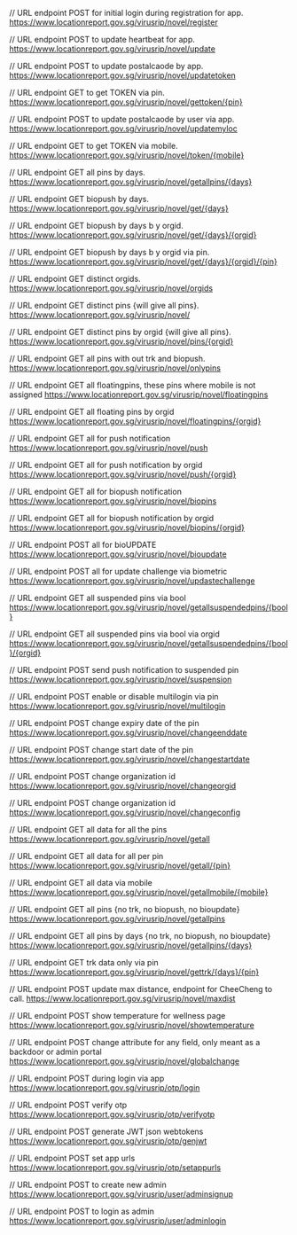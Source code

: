// URL endpoint  POST for initial login during registration for app.
https://www.locationreport.gov.sg/virusrip/novel/register 

// URL endpoint POST to update heartbeat for app.
https://www.locationreport.gov.sg/virusrip/novel/update 

// URL endpoint POST to update postalcaode by app.
https://www.locationreport.gov.sg/virusrip/novel/updatetoken

// URL endpoint GET to get TOKEN via pin.
https://www.locationreport.gov.sg/virusrip/novel/gettoken/{pin}

// URL endpoint POST to update postalcaode  by user via app.
https://www.locationreport.gov.sg/virusrip/novel/updatemyloc


// URL endpoint GET to get TOKEN via mobile.
https://www.locationreport.gov.sg/virusrip/novel/token/{mobile}


// URL endpoint GET all pins by days.
https://www.locationreport.gov.sg/virusrip/novel/getallpins/{days}

// URL endpoint GET biopush by days.
https://www.locationreport.gov.sg/virusrip/novel/get/{days}

// URL endpoint GET biopush by days b y orgid.
https://www.locationreport.gov.sg/virusrip/novel/get/{days}/{orgid}


// URL endpoint GET biopush by days b y orgid via pin.
https://www.locationreport.gov.sg/virusrip/novel/get/{days}/{orgid}/{pin}

// URL endpoint GET distinct orgids.
https://www.locationreport.gov.sg/virusrip/novel/orgids

// URL endpoint GET distinct pins {will give all pins}.
https://www.locationreport.gov.sg/virusrip/novel/

// URL endpoint GET distinct pins by orgid {will give all pins}.
https://www.locationreport.gov.sg/virusrip/novel/pins/{orgid}


// URL endpoint GET all pins with out trk and biopush.
https://www.locationreport.gov.sg/virusrip/novel/onlypins


// URL endpoint GET all floatingpins, these pins where mobile is not assigned
https://www.locationreport.gov.sg/virusrip/novel/floatingpins

// URL endpoint GET all floating pins by orgid
https://www.locationreport.gov.sg/virusrip/novel/floatingpins/{orgid}


// URL endpoint GET all for push notification
https://www.locationreport.gov.sg/virusrip/novel/push


// URL endpoint GET all for push notification by orgid
https://www.locationreport.gov.sg/virusrip/novel/push/{orgid}


// URL endpoint GET all for biopush notification
https://www.locationreport.gov.sg/virusrip/novel/biopins


// URL endpoint GET all for biopush notification by orgid
https://www.locationreport.gov.sg/virusrip/novel/biopins/{orgid}


// URL endpoint POST all for bioUPDATE
https://www.locationreport.gov.sg/virusrip/novel/bioupdate

// URL endpoint POST all for update challenge via biometric
https://www.locationreport.gov.sg/virusrip/novel/updastechallenge


// URL endpoint GET all suspended pins via bool
https://www.locationreport.gov.sg/virusrip/novel/getallsuspendedpins/{bool}

// URL endpoint GET all suspended pins via bool via orgid
https://www.locationreport.gov.sg/virusrip/novel/getallsuspendedpins/{bool}/{orgid}

// URL endpoint POST send push notification to suspended pin
https://www.locationreport.gov.sg/virusrip/novel/suspension

// URL endpoint POST enable or disable multilogin via pin
https://www.locationreport.gov.sg/virusrip/novel/multilogin

// URL endpoint POST change expiry date of the pin
https://www.locationreport.gov.sg/virusrip/novel/changeenddate


// URL endpoint POST change start date of the pin
https://www.locationreport.gov.sg/virusrip/novel/changestartdate

// URL endpoint POST change organization id
https://www.locationreport.gov.sg/virusrip/novel/changeorgid


// URL endpoint POST change organization id
https://www.locationreport.gov.sg/virusrip/novel/changeconfig


// URL endpoint GET all data for all the pins
https://www.locationreport.gov.sg/virusrip/novel/getall

// URL endpoint GET all data for all per pin
https://www.locationreport.gov.sg/virusrip/novel/getall/{pin}


// URL endpoint GET all data via mobile
https://www.locationreport.gov.sg/virusrip/novel/getallmobile/{mobile}


// URL endpoint GET all pins {no trk, no biopush, no bioupdate}
https://www.locationreport.gov.sg/virusrip/novel/getallpins


// URL endpoint GET all pins by days {no trk, no biopush, no bioupdate}
https://www.locationreport.gov.sg/virusrip/novel/getallpins/{days}



// URL endpoint GET trk data only via pin 
https://www.locationreport.gov.sg/virusrip/novel/gettrk/{days}/{pin}


// URL endpoint POST update max distance, endpoint for CheeCheng to call. 
https://www.locationreport.gov.sg/virusrip/novel/maxdist

// URL endpoint POST show temperature for wellness page 
https://www.locationreport.gov.sg/virusrip/novel/showtemperature

// URL endpoint POST change attribute for any field, only meant as a backdoor or admin portal
https://www.locationreport.gov.sg/virusrip/novel/globalchange


// URL endpoint POST during login via app
https://www.locationreport.gov.sg/virusrip/otp/login

// URL endpoint POST verify otp
https://www.locationreport.gov.sg/virusrip/otp/verifyotp

// URL endpoint POST generate JWT json webtokens
https://www.locationreport.gov.sg/virusrip/otp/genjwt

// URL endpoint POST set app urls
https://www.locationreport.gov.sg/virusrip/otp/setappurls


// URL endpoint POST to create new admin
https://www.locationreport.gov.sg/virusrip/user/adminsignup

// URL endpoint POST to login as admin
https://www.locationreport.gov.sg/virusrip/user/adminlogin


